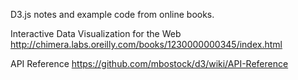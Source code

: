 D3.js notes and example code from online books.

Interactive Data Visualization for the Web
http://chimera.labs.oreilly.com/books/1230000000345/index.html

API Reference
https://github.com/mbostock/d3/wiki/API-Reference
